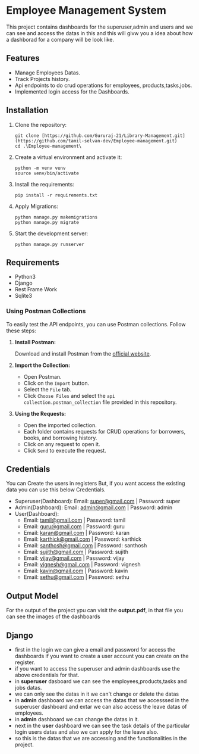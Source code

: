 # Employee Management System
This project contains dashboards for the superuser,admin and users and we can see and access the datas in this and this will givw you a idea about how a dashborad for a company will be look like.
## Features
 - Manage Employees Datas.
 - Track Projects history.
 - Api endpoints to do crud operations for employees, products,tasks,jobs.
 - Implemented login access for the Dashboards.
## Installation
 1. Clone the repository:
    ```shell
    git clone [https://github.com/Gururaj-21/Library-Management.git](https://github.com/tamil-selvan-dev/Employee-management.git)
    cd .\Employee-management\
    ```
 2. Create a virtual environment and activate it:
    ```shell
    python -m venv venv
    source venv/bin/activate 
    ```
 3. Install the requirements:
    ```shell
    pip install -r requirements.txt
    ```
 4. Apply Migrations:
    ```shell
    python manage.py makemigrations
    python manage.py migrate
    ```
 5. Start the development server:
    ```shell
    python manage.py runserver
    ```
## Requirements
- Python3
- Django
- Rest Frame Work
- Sqlite3
### Using Postman Collections

To easily test the API endpoints, you can use Postman collections. Follow these steps:

1. **Install Postman:**

    Download and install Postman from the [official website](https://www.postman.com/downloads/).

2. **Import the Collection:**

    - Open Postman.
    - Click on the `Import` button.
    - Select the `File` tab.
    - Click `Choose Files` and select the `api collection.postman_collection` file provided in this repository.

3. **Using the Requests:**

    - Open the imported collection.
    - Each folder contains requests for CRUD operations for borrowers, books, and borrowing history.
    - Click on any request to open it.
    - Click `Send` to execute the request.
## Credentials
You can Create the users in registers But, if you want access the existing data you can use this below Credentials.
- Superuser(Dashboard): Email: super@gmail.com | Password: super
- Admin(Dashboard): Email: admin@gmail.com | Password: admin
- User(Dashboard):
  - Email: tamil@gmail.com | Password: tamil
  - Email: guru@gmail.com | Password: guru
  - Email: karan@gmail.com | Password: karan
  - Email: karthick@gmail.com | Password: karthick
  - Email: santhosh@gmail.com | Password: santhosh
  - Email: sujith@gmail.com | Password: sujith
  - Email: vijay@gmail.com | Password: vijay
  - Email: vignesh@gmail.com | Password: vignesh
  - Email: kavin@gmail.com | Password: kavin
  - Email: sethu@gmail.com | Password: sethu
## Output Model
For the output of the project ypu can visit the **output.pdf**, in that file you can see the images of the dashboards
## Django
- first in the login we can give a email and password for access the dashboards if you want to create a user account you can create on the register.
- if you want to access the superuser and admin dashboards use the above credentials for that.
- in **superuser** dasboard we can see the employees,products,tasks and jobs datas.
- we can only see the datas in it we can't change or delete the datas
- in **admin** dashboard we can access the datas that we accesssed in the superuser dashboard and extar we can also access the leave datas of employees.
- in **admin** dashboard we can change the datas in it.
- next in the **user** dashboard we can see the task details of the particular login users datas and also we can apply for the leave also.
- so this is the datas that we are accessing and the functionalities in the project.  
